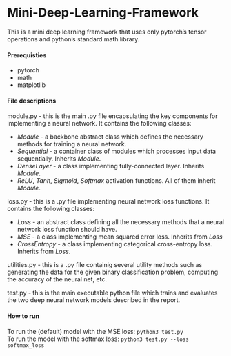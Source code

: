 # Mini-Deep-Learning-Framework

This is a mini deep learning framework that uses only pytorch’s tensor operations and python’s standard math library.

#### Prerequisties

* pytorch
* math
* matplotlib

#### File descriptions

module.py - this is the main .py file encapsulating the key components for implementing a neural network. It contains the following classes: 

* *Module* - a backbone abstract class which defines the necessary methods for training a neural network.
* *Sequential* - a container class of modules which processes input data sequentially. Inherits *Module*. 
* *DenseLayer* - a class implementing fully-connected layer. Inherits *Module*.
* *ReLU*, *Tanh*, *Sigmoid*, *Softmax* activation functions. All of them inherit *Module*.

loss.py - this is a .py file implementing neural network loss functions. It contains the following classes: 

* *Loss* - an abstract class defining all the necessary methods that a neural network loss function should have.
* *MSE* - a class implementing mean squared error loss. Inherits from *Loss*
* *CrossEntropy* - a class implementing categorical cross-entropy loss. Inherits from *Loss*.

utilities.py - this is a .py file containig several utility methods such as generating the data for the given binary classification problem, computing the accuracy of the neural net, etc.

test.py - this is the main executable python file which trains and evaluates the two deep neural network models described in the report. 

#### How to run

To run the (default) model with the MSE loss: ```python3 test.py```\
To run the model with the softmax loss: ```python3 test.py --loss softmax_loss```
